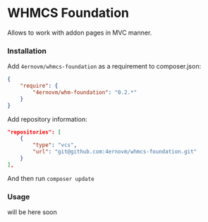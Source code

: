 WHMCS Foundation
======

Allows to work with addon pages in MVC manner.


### Installation

Add `4ernovm/whmcs-foundation` as a requirement to composer.json:

```json
{
    "require": {
        "4ernovm/whm-foundation": "0.2.*"
    }
}
```

Add repository information:

```json
"repositories": [
    {
        "type": "vcs",
        "url": "git@github.com:4ernovm/whmcs-foundation.git"
    }
],
```

And then run `composer update`


### Usage

will be here soon
